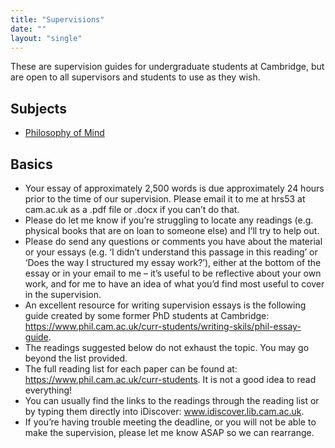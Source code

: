 ```yaml
---
title: "Supervisions"
date: ""
layout: "single"
---
```


These are supervision guides for undergraduate students at Cambridge, but are open to all supervisors and students to use as they wish. 

## Subjects 

- [Philosophy of Mind](pom/)
<!-- - [Ethics](ethics/) -->

## Basics

- Your essay of approximately 2,500 words is due approximately 24 hours prior to the time of our supervision. Please email it to me at hrs53 at cam.ac.uk as a .pdf file or .docx if you can’t do that. 
- Please do let me know if you’re struggling to locate any readings (e.g. physical books that are on loan to someone else) and I’ll try to help out.
- Please do send any questions or comments you have about the material or your essays (e.g. ‘I didn’t understand this passage in this reading’ or ‘Does the way I structured my essay work?’), either at the bottom of the essay or in your email to me – it’s useful to be reflective about your own work, and for me to have an idea of what you’d find most useful to cover in the supervision.
- An excellent resource for writing supervision essays is the following guide created by some former PhD students at Cambridge: https://www.phil.cam.ac.uk/curr-students/writing-skils/phil-essay-guide. 
- The readings suggested below do not exhaust the topic. You may go beyond the list provided.
- The full reading list for each paper can be found at: https://www.phil.cam.ac.uk/curr-students. It is not a good idea to read everything! 
- You can usually find the links to the readings through the reading list or by typing them directly into iDiscover: www.idiscover.lib.cam.ac.uk. 
- If you’re having trouble meeting the deadline, or you will not be able to make the supervision, please let me know ASAP so we can rearrange.